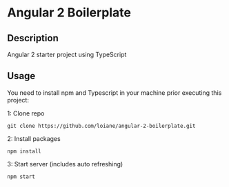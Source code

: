 # Angular 2  Boilerplate

## Description
Angular 2 starter project using TypeScript

## Usage
You need to install npm and Typescript in your machine prior executing this project:

1: Clone repo
```
git clone https://github.com/loiane/angular-2-boilerplate.git
```
2: Install packages
```
npm install
```
3: Start server (includes auto refreshing)
```
npm start
```